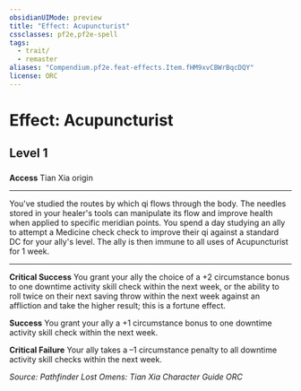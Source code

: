 ```yaml
---
obsidianUIMode: preview
title: "Effect: Acupuncturist"
cssclasses: pf2e,pf2e-spell
tags:
  - trait/
  - remaster
aliases: "Compendium.pf2e.feat-effects.Item.fHM9xvCBWrBqcDQY"
license: ORC
---
```

# Effect: Acupuncturist
## Level 1
### 






**Access** Tian Xia origin

* * *

You've studied the routes by which qi flows through the body. The needles stored in your healer's tools can manipulate its flow and improve health when applied to specific meridian points. You spend a day studying an ally to attempt a Medicine check check to improve their qi against a standard DC for your ally's level. The ally is then immune to all uses of Acupuncturist for 1 week.

* * *

**Critical Success** You grant your ally the choice of a +2 circumstance bonus to one downtime activity skill check within the next week, or the ability to roll twice on their next saving throw within the next week against an affliction and take the higher result; this is a fortune effect.

**Success** You grant your ally a +1 circumstance bonus to one downtime activity skill check within the next week.

**Critical Failure** Your ally takes a –1 circumstance penalty to all downtime activity skill checks within the next week.

*Source: Pathfinder Lost Omens: Tian Xia Character Guide*
*ORC*